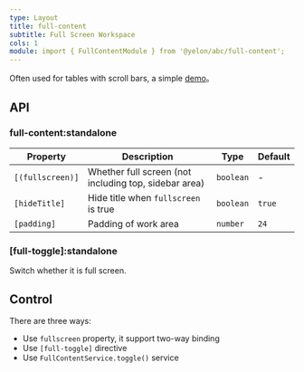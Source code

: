 ```yaml
---
type: Layout
title: full-content
subtitle: Full Screen Workspace
cols: 1
module: import { FullContentModule } from '@yelon/abc/full-content';
---
```


Often used for tables with scroll bars, a simple [demo](https://ng-yunzai.surge.sh/#/yelon/st)。

## API

### full-content:standalone

| Property | Description | Type | Default |
|----------|-------------|------|---------|
| `[(fullscreen)]` | Whether full screen (not including top, sidebar area) | `boolean` | - |
| `[hideTitle]` | Hide title when `fullscreen` is true | `boolean` | `true` |
| `[padding]` | Padding of work area | `number` | `24` |

### [full-toggle]:standalone

Switch whether it is full screen.

## Control

There are three ways:

- Use `fullscreen` property, it support two-way binding
- Use `[full-toggle]` directive
- Use `FullContentService.toggle()` service
